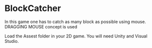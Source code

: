 # BlockCatcher
In this game one has to catch as many block as possible using mouse. DRAGGING MOUSE concept is used

Load the Assest folder in your 2D game. You will need Unity and Visual Studio.
